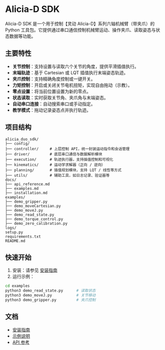 # Alicia-D SDK  

Alicia-D SDK 是一个用于控制【灵动 Alicia-D】系列六轴机械臂（带夹爪）的 Python 工具包。它提供通过串口通信控制机械臂运动、操作夹爪、读取姿态与状态数据等功能。

## 主要特性

*   **关节控制**：支持设置与读取六个关节的角度，提供平滑插值执行。
*   **末端轨迹**：基于 Cartesian 或 LQT 插值执行末端姿态轨迹。
*   **夹爪控制**：支持精确角度控制或一键开关。
*   **力矩控制**：开启或关闭关节电机扭矩，实现自由拖动（示教）。
*   **零点设置**：将当前位置设置为新的零点。
*   **状态读取**：实时获取关节角、夹爪角与末端姿态。
*   **自动串口连接**：自动搜索串口或手动指定。
*   **教学模式**：拖动记录姿态点并执行轨迹。

## 项目结构

```
alicia_duo_sdk/
├── config/ 
├── controller/     # 上层控制 API，统一封装运动指令和会话管理
├── driver/         # 底层串口通信与数据解析模块
├── execution/      # 轨迹执行器，支持插值控制和可视化
├── kinematics/     # 运动学求解器（正向 / 逆向）
├── planning/       # 插值规划模块，支持 LQT / 线性等方式
├── utils/          # 辅助工具，如日志记录、验证器等
docs/
├── api_reference.md
├── examples.md
├── installation.md
examples/
├── demo_gripper.py
├── demo_moveCartesian.py
├── demo_moveJ.py
├── demo_read_state.py
├── demo_torque_control.py
├── demo_zero_calibration.py
logs/
setup.py
requirements.txt
README.md
```

## 快速开始

1.  安装：请参见 [安装指南](docs/installation.md)
2.  运行示例：
```bash
cd examples
python3 demo_read_state.py      # 读取状态
python3 demo_moveJ.py           # 关节移动
python3 demo_gripper.py         # 夹爪控制
```

## 文档

*   [安装指南](docs/installation.md)
*   [示例说明](docs/examples.md)
*   [API 参考](docs/api_reference.md)